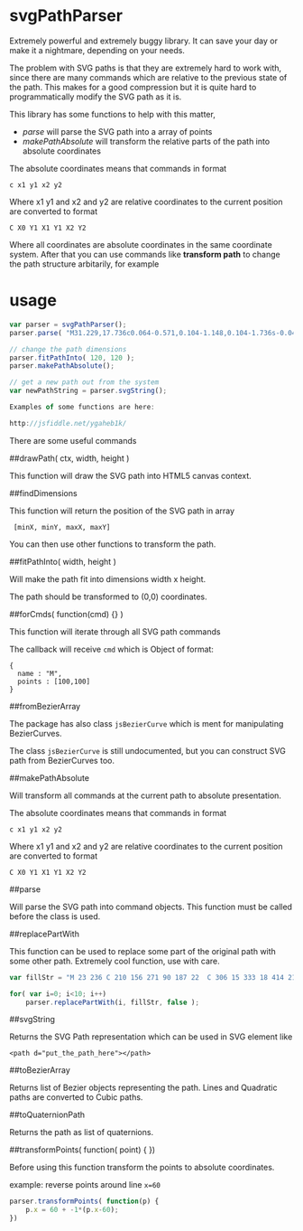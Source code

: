 # svgPathParser

Extremely powerful and extremely buggy library. It can save your day or make it a nightmare, depending on your needs.

The problem with SVG paths is that they are extremely hard to work with, since there are many commands
which are relative to the previous state of the path. This makes for a good compression but it is quite hard to programmatically modify the SVG path as it is.

This library has some functions to help with this matter,

- *parse* will parse the SVG path into a array of points
- *makePathAbsolute* will transform the relative parts of the path into absolute coordinates

The absolute coordinates means that commands in format 

  `c x1 y1 x2 y2 `

Where x1 y1 and x2 and y2 are relative coordinates to the current position are converted to format

  `C X0 Y1 X1 Y1 X2 Y2 `

Where all coordinates are absolute coordinates in the same coordinate system. After that you
can use commands like **transform path** to change the path structure arbitarily, for example

# usage

```javascript
var parser = svgPathParser();
parser.parse( "M31.229,17.736c0.064-0.571,0.104-1.148,0.104-1.736s-0.04-1.166-0.104-1.737l-4.377-1.557c-0.218-0.716-0.504-1.401-0.851-2.05l1.993-4.192c-0.725-0.91-1.549-1.734-2.458-2.459l-4.193,1.994c-0.647-0.347-1.334-0.632-2.049-0.849l-1.558-4.378C17.165,0.708,16.588,0.667,16,0.667s-1.166,0.041-1.737,0.105L12.707,5.15c-0.716,0.217-1.401,0.502-2.05,0.849L6.464,4.005C5.554,4.73,4.73,5.554,4.005,6.464l1.994,4.192c-0.347,0.648-0.632,1.334-0.849,2.05l-4.378,1.557C0.708,14.834,0.667,15.412,0.667,16s0.041,1.165,0.105,1.736l4.378,1.558c0.217,0.715,0.502,1.401,0.849,2.049l-1.994,4.193c0.725,0.909,1.549,1.733,2.459,2.458l4.192-1.993c0.648,0.347,1.334,0.633,2.05,0.851l1.557,4.377c0.571,0.064,1.148,0.104,1.737,0.104c0.588,0,1.165-0.04,1.736-0.104l1.558-4.377c0.715-0.218,1.399-0.504,2.049-0.851l4.193,1.993c0.909-0.725,1.733-1.549,2.458-2.458l-1.993-4.193c0.347-0.647,0.633-1.334,0.851-2.049L31.229,17.736zM16,20.871c-2.69,0-4.872-2.182-4.872-4.871c0-2.69,2.182-4.872,4.872-4.872c2.689,0,4.871,2.182,4.871,4.872C20.871,18.689,18.689,20.871,16,20.871z" );

// change the path dimensions
parser.fitPathInto( 120, 120 );
parser.makePathAbsolute();

// get a new path out from the system
var newPathString = parser.svgString();

Examples of some functions are here:

http://jsfiddle.net/ygaheb1k/


```
There are some useful commands

##drawPath( ctx, width, height )

This function will draw the SVG path into HTML5 canvas context.

##findDimensions

This function will return the position of the SVG path in array
```
 [minX, minY, maxX, maxY]
```
You can then use other functions to transform the path.

##fitPathInto( width, height )

Will make the path fit into dimensions width x height.

The path should be transformed to (0,0) coordinates.

##forCmds( function(cmd) {} ) 

This function will iterate through all SVG path commands

The callback will receive `cmd` which is Object of format:

```
{
  name : "M",
  points : [100,100]
}
```

##fromBezierArray

The package has also class `jsBezierCurve` which is ment for manipulating BezierCurves.

The class `jsBezierCurve` is still undocumented, but you can construct SVG path from BezierCurves too.

##makePathAbsolute

Will transform all commands at the current path to absolute presentation.

The absolute coordinates means that commands in format 

  `c x1 y1 x2 y2 `

Where x1 y1 and x2 and y2 are relative coordinates to the current position are converted to format

  `C X0 Y1 X1 Y1 X2 Y2 `

##parse

Will parse the SVG path into command objects. This function must be called before the class is used.

##replacePartWith

This function can be used to replace some part of the original path with some other path.
Extremely cool function, use with care.

```javascript
var fillStr = "M 23 236 C 210 156 271 90 187 22  C 306 15 333 18 414 212 ";

for( var i=0; i<10; i++)
    parser.replacePartWith(i, fillStr, false );
```

##svgString

Returns the SVG Path representation which can be used in SVG element like

  `<path d="put_the_path_here"></path>`

##toBezierArray

Returns list of Bezier objects representing the path. Lines and Quadratic paths are converted to Cubic paths.

##toQuaternionPath

Returns the path as list of quaternions.

##transformPoints( function( point) {  })

Before using this function transform the points to absolute coordinates.

example: reverse points around line `x=60`

```javascript
parser.transformPoints( function(p) {
    p.x = 60 + -1*(p.x-60);
})
```